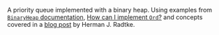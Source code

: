 A priority queue implemented with a binary heap. Using examples from [`BinaryHeap` documentation](https://doc.rust-lang.org/std/collections/struct.BinaryHeap.html), [How can I implement `Ord`?](https://doc.rust-lang.org/stable/std/cmp/trait.Ord.html#how-can-i-implement-ord) and concepts covered in a [blog post](https://hermanradtke.com/2015/05/03/string-vs-str-in-rust-functions.html) by Herman J. Radtke.
